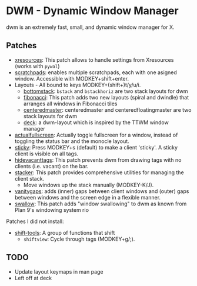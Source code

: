# DWM - Dynamic Window Manager

dwm is an extremely fast, small, and dynamic window manager for X.

## Patches

- [xresources](https://dwm.suckless.org/patches/xresources/): This patch allows to handle settings from Xresources (works with `pywal`)
- [scratchpads](https://dwm.suckless.org/patches/scratchpads/): enables multiple scratchpads, each with one asigned window. Accessible with MODKEY+shift+enter.
- Layouts - All bound to keys MODKEY+(shift+)t/y/u/i.
	- [bottomstack](https://dwm.suckless.org/patches/bottomstack/): `bstack` and `bstackhoriz` are two stack layouts for dwm
	- [fibonacci](https://dwm.suckless.org/patches/fibonacci/): This patch adds two new layouts (spiral and dwindle) that arranges all windows in Fibonacci tiles
	- [centeredmaster](https://dwm.suckless.org/patches/centeredmaster/): centeredmaster and centeredfloatingmaster are two stack layouts for dwm
	- [deck](https://dwm.suckless.org/patches/deck/): a dwm-layout which is inspired by the TTWM window manager
- [actualfullscreen](https://dwm.suckless.org/patches/actualfullscreen/): Actually toggle fullscreen for a window, instead of toggling the status bar and the monocle layout.
- [sticky](https://dwm.suckless.org/patches/sticky/): Press MODKEY+s (default) to make a client 'sticky'. A sticky client is visible on all tags.
- [hidevacanttags](https://dwm.suckless.org/patches/hide_vacant_tags/): This patch prevents dwm from drawing tags with no clients (i.e. vacant) on the bar.
- [stacker](https://dwm.suckless.org/patches/stacker/): This patch provides comprehensive utilities for managing the client stack.
	- Move windows up the stack manually (MODKEY-K/J).
- [vanitygaps](https://dwm.suckless.org/patches/vanitygaps/): adds (inner) gaps between client windows and (outer) gaps between windows and the screen edge in a flexible manner.
- [swallow](https://dwm.suckless.org/patches/swallow/): This patch adds "window swallowing" to dwm as known from Plan 9's windowing system rio

Patches I did not install:

- [shift-tools](https://dwm.suckless.org/patches/shift-tools/): A group of functions that shift
	- `shiftview`: Cycle through tags (MODKEY+g/;).

## TODO

- Update layout keymaps in man page
- Left off at deck

